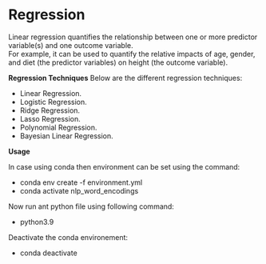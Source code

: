 # Regression

Linear regression quantifies the relationship between one or more predictor variable(s) and one outcome variable.  
For example, it can be used to quantify the relative impacts of age, gender, and diet (the predictor variables) on height (the outcome variable).

**Regression Techniques**
Below are the different regression techniques:

- Linear Regression.
- Logistic Regression.
- Ridge Regression.
- Lasso Regression.
- Polynomial Regression.
- Bayesian Linear Regression.

**Usage**

In case using conda then environment can be set using the command:
- conda env create -f environment.yml
- conda activate nlp_word_encodings

Now run ant python file using following command:
- python3.9 <python file name>

Deactivate the conda environement:
- conda deactivate
